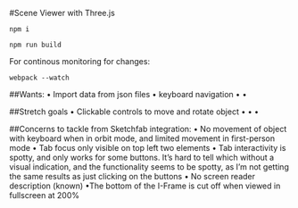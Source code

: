 #Scene Viewer with Three.js
```
npm i 
```
```
npm run build
```
For continous monitoring for changes:
```
webpack --watch 
```


##Wants: 
• Import data from json files
• keyboard navigation 
• 
• 


##Stretch goals
• Clickable controls to move and rotate object
• 
• 
• 



##Concerns to tackle from Sketchfab integration:
• No movement of object with keyboard when in orbit mode, and limited movement in first-person mode
• Tab focus only visible on top left two elements
• Tab interactivity is spotty, and only works for some buttons. It’s hard to tell which without a visual indication, and the functionality seems to be spotty, as I’m not getting the same results as just clicking on the buttons
• No screen reader description (known)
•The bottom of the I-Frame is cut off when viewed in fullscreen at 200%
